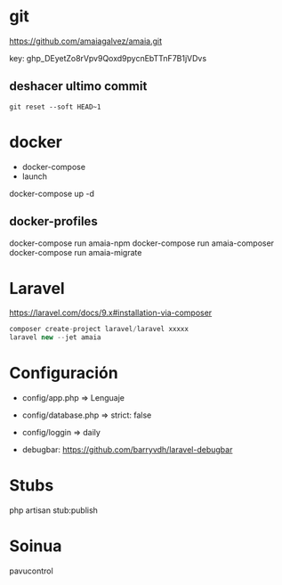 # git

https://github.com/amaiagalvez/amaia.git

key: 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

## deshacer ultimo commit 
    git reset --soft HEAD~1
    
# docker

- docker-compose
- launch
   
docker-compose up -d

## docker-profiles

docker-compose run amaia-npm
docker-compose run amaia-composer
docker-compose run amaia-migrate

# Laravel

https://laravel.com/docs/9.x#installation-via-composer

```php
composer create-project laravel/laravel xxxxx
laravel new --jet amaia
```

# Configuración

- config/app.php => Lenguaje
- config/database.php => strict: false
- config/loggin =>  daily

- debugbar: https://github.com/barryvdh/laravel-debugbar

# Stubs

php artisan stub:publish

# Soinua

pavucontrol